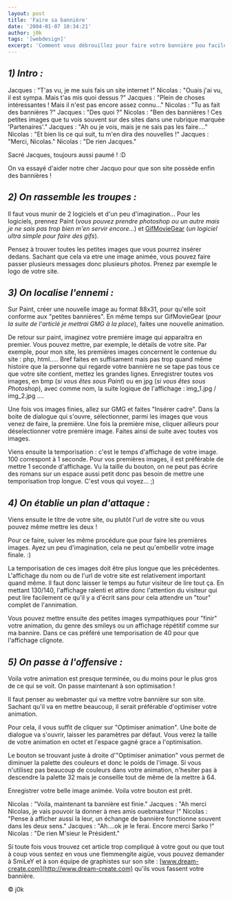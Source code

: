 ```yaml
---
layout: post
title: 'Faire sa bannière'
date: '2004-01-07 10:34:21'
author: j0k
tags: '[webdesign]'
excerpt: 'Comment vous débrouillez pour faire votre bannière pou facilement promouvoir votre site, la réponse dans la suite !'
---
```


## _1) Intro :_

Jacques : "T'as vu, je me suis fais un site internet !"
 Nicolas : "Ouais j'ai vu, il est sympa. Mais t'as mis quoi dessus ?"
 Jacques : "Plein de choses intéressantes ! Mais il n'est pas encore assez connu…"
 Nicolas : "Tu as fait des bannières ?"
 Jacques : "Des quoi ?"
 Nicolas : "Ben des bannières ! Ces petites images que tu vois souvent sur des sites dans une rubrique marquée 'Partenaires'."
 Jacques : "Ah ou je vois, mais je ne sais pas les faire.…"
 Nicolas : "Et bien lis ce qui suit, tu m'en dira des nouvelles !"
 Jacques : "Merci, Nicolas."
 Nicolas : "De rien Jacques."

  Sacré Jacques, toujours aussi paumé ! :D

 On va essayé d'aider notre cher Jacquo pour que son site possède enfin des bannières !

##  _2) On rassemble les troupes :_

 Il faut vous munir de 2 logiciels et d'un peu d'imagination...
 Pour les logiciels, prennez Paint (*vous pouvez prendre photoshop ou un autre mais je ne sais pas trop bien m'en servir encore...*) et [GifMovieGear](http://www.visic.com/gifmoviegear/) (*un logiciel ultra simple pour faire des gifs*).

 Pensez à trouver toutes les petites images que vous pourrez insérer dedans. Sachant que cela va etre une image animée, vous pouvez faire passer plusieurs messages donc plusieurs photos. Prenez par exemple le logo de votre site.

##  _3) On localise l'ennemi :_

 Sur Paint, créer une nouvelle image au format 88x31, pour qu'elle soit conforme aux "petites bannières". En même temps sur GifMovieGear (*pour la suite de l'articlé je mettrai GMG à la place*), faites une nouvelle animation.

 De retour sur paint, imaginez votre première image qui apparaitra en premier. Vous pouvez mettre, par exemple, le détails de votre site. Par exemple, pour mon site, les premières images concernent le contenue du site : php, html..... Bref faites en suffisament mais pas trop quand même histoire que la personne qui regarde votre bannière ne se tape pas tous ce que votre site contient, mettez les grandes lignes. Enregistrer toutes vos images, en bmp (*si vous êtes sous Paint*) ou en jpg (*si vous êtes sous Photoshop*), avec comme nom, la suite logique de l'affichage : img_1.jpg / img_2.jpg ....

  Une fois vos images finies, allez sur GMG et faites "Insérer cadre". Dans la boite de dialogue qui s'ouvre, sélectionner, parmi les images que vous venez de faire, la première. Une fois la première mise, cliquer ailleurs pour déselectionner votre première image. Faites ainsi de suite avec toutes vos images.

  Viens ensuite la temporisation : c'est le temps d'affichage de votre image. 100 correspont à 1 seconde. Pour vos premières images, il est préférable de mettre 1 seconde d'affichage. Vu la taille du bouton, on ne peut pas écrire des romans sur un espace aussi petit donc pas besoin de mettre une temporisation trop longue. C'est vous qui voyez... ;)

##   _4) On établie un plan d'attaque :_

 Viens ensuite le titre de votre site, ou plutôt l'url de votre site ou vous pouvez même mettre les deux !

 Pour ce faire, suiver les même procédure que pour faire les premières images. Ayez un peu d'imagination, cela ne peut qu'embellir votre image finale. :)

 La temporisation de ces images doit être plus longue que les précédentes. L'affichage du nom ou de l'url de votre site est relativement important quand même. Il faut donc laisser le temps au futur visiteur de lire tout ça. En mettant 130/140, l'affichage ralenti et attire donc l'attention du visiteur qui peut lire facilement ce qu'il y a d'écrit sans pour cela attendre un "tour" complet de l'annimation.

 Vous pouvez mettre ensuite des petites images sympathiques pour "finir" votre animation, du genre des smileys ou un affichage répétitif comme sur ma bannire. Dans ce cas préféré une temporisation de 40 pour que l'affichage clignote.

##  _5) On passe à l'offensive :_

 Voila votre animation est presque terminée, ou du moins pour le plus gros de ce qui se voit. On passe maintenant à son optimisation !

 Il faut penser au webmaster qui va mettre votre bannière sur son site. Sachant qu'il va en mettre beaucoup, il serait préférable d'optimiser votre animation.

 Pour cela, il vous suffit de cliquer sur "Optimiser animation". Une boite de dialogue va s'ouvrir, laisser les paramètres par défaut. Vous verez la taille de votre animation en octet et l'espace gagné grace a l'optimisation.

 Le bouton se trouvant juste à droite d'"Optimiser animation" vous permet de diminuer la palette des couleurs et donc le poids de l'image. Si vous n'utilisez pas beaucoup de couleurs dans votre animation, n'hesiter pas à descendre la palette 32 mais je conseille tout de même de la mettre à 64.

 Enregistrer votre belle image animée. Voila votre bouton est prêt.

  Nicolas : "Voila, maintenant ta bannière est finie."
 Jacques : "Ah merci Nicolas, je vais pouvoir la donner à mes amis ouebmasteur !"
 Nicolas : "Pense à afficher aussi la leur, un échange de bannière fonctionne souvent dans les deux sens."
 Jacques : "Ah....ok je le ferai. Encore merci Sarko !"
 Nicolas : "De rien M'sieur le Président."

   Si toute fois vous trouvez cet article trop compliqué à votre gout ou que tout à coup vous sentez en vous une flemmengite aigüe, vous pouvez demander à SmiLeY et à son équipe de graphistes sur son site : [www.dream-create.com](http://www.dream-create.com) qu'ils vous fassent votre bannière.

  © j0k
